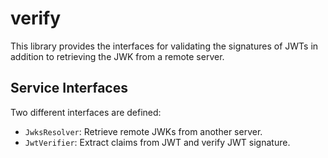 # verify

This library provides the interfaces for validating the signatures of JWTs in addition to retrieving the JWK from a remote server.

## Service Interfaces

Two different interfaces are defined:

- `JwksResolver`: Retrieve remote JWKs from another server.
- `JwtVerifier`: Extract claims from JWT and verify JWT signature.
